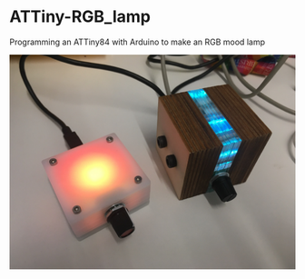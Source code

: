 # ATTiny-RGB_lamp
 Programming an ATTiny84 with Arduino to make an RGB mood lamp

<img src="./2xcomplete3.JPG">
